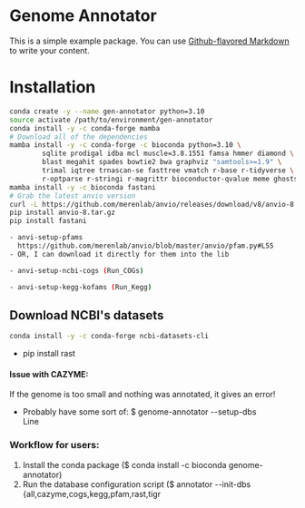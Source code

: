 # Genome Annotator

This is a simple example package. You can use
[Github-flavored Markdown](https://guides.github.com/features/mastering-markdown/)
to write your content.

# Installation

```bash
conda create -y --name gen-annotator python=3.10
source activate /path/to/environment/gen-annotator
conda install -y -c conda-forge mamba
# Download all of the dependencies
mamba install -y -c conda-forge -c bioconda python=3.10 \
        sqlite prodigal idba mcl muscle=3.8.1551 famsa hmmer diamond \
        blast megahit spades bowtie2 bwa graphviz "samtools>=1.9" \
        trimal iqtree trnascan-se fasttree vmatch r-base r-tidyverse \
        r-optparse r-stringi r-magrittr bioconductor-qvalue meme ghostscript
mamba install -y -c bioconda fastani
# Grab the latest anvio version
curl -L https://github.com/merenlab/anvio/releases/download/v8/anvio-8.tar.gz --output anvio-8.tar.gz
pip install anvio-8.tar.gz
pip install fastani
```

```bash
- anvi-setup-pfams
  https://github.com/merenlab/anvio/blob/master/anvio/pfam.py#L55
- OR, I can download it directly for them into the lib

- anvi-setup-ncbi-cogs (Run_COGs)

- anvi-setup-kegg-kofams (Run_Kegg)
```

## Download NCBI's datasets

```bash
conda install -y -c conda-forge ncbi-datasets-cli
```

- pip install rast

#### Issue with CAZYME:

If the genome is too small and nothing was annotated, it gives an error!

- Probably have some sort of:
  $ genome-annotator --setup-dbs  
  Line

### Workflow for users:

1. Install the conda package ($ conda install -c bioconda genome-annotator)
2. Run the database configuration script ($ annotator --init-dbs {all,cazyme,cogs,kegg,pfam,rast,tigr
